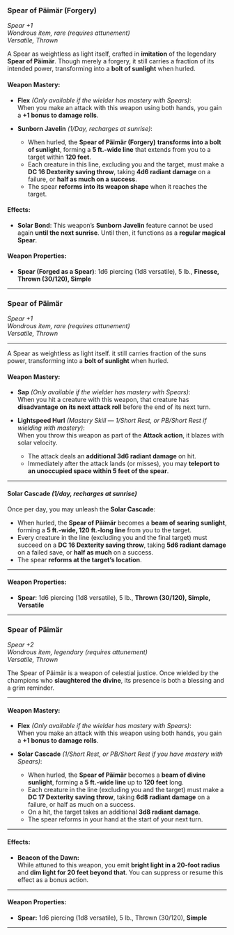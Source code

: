 ### **Spear of Päimär (Forgery)**  

*Spear +1*  
*Wondrous item, rare (requires attunement)*  
*Versatile, Thrown*  

A Spear as weightless as light itself, crafted in **imitation** of the legendary **Spear of Päimär**. Though merely a forgery, it still carries a fraction of its intended power, transforming into a **bolt of sunlight** when hurled.

#### **Weapon Mastery:**  

- **Flex** *(Only available if the wielder has mastery with Spears)*:  
    When you make an attack with this weapon using both hands, you gain a **+1 bonus to damage rolls**.

- **Sunborn Javelin** *(1/Day, recharges at sunrise)*:  
  - When hurled, the **Spear of Päimär (Forgery)** **transforms into a bolt of sunlight**, forming a **5 ft.-wide line** that extends from you to a target within **120 feet**.  
  - Each creature in this line, excluding you and the target, must make a **DC 16 Dexterity saving throw**, taking **4d6 radiant damage** on a failure, or **half as much on a success**.  
  - The spear **reforms into its weapon shape** when it reaches the target.  

#### **Effects:**  

- **Solar Bond**: This weapon’s **Sunborn Javelin** feature cannot be used again **until the next sunrise**. Until then, it functions as a **regular magical Spear**.

#### **Weapon Properties:**  

- **Spear (Forged as a Spear)**: 1d6 piercing (1d8 versatile), 5 lb., **Finesse, Thrown (30/120), Simple**  

---

### **Spear of Päimär**

*Spear +1*  
*Wondrous item, rare (requires attunement)*  
*Versatile, Thrown*  

---

A Spear as weightless as light itself. it still carries fraction of the suns power, transforming into a **bolt of sunlight** when hurled.

#### **Weapon Mastery:**  

- **Sap** *(Only available if the wielder has mastery with Spears)*:  
  When you hit a creature with this weapon, that creature has **disadvantage on its next attack roll** before the end of its next turn.

- **Lightspeed Hurl** *(Mastery Skill — 1/Short Rest, or PB/Short Rest if wielding with mastery)*:  
  When you throw this weapon as part of the **Attack action**, it blazes with solar velocity.  
  - The attack deals an **additional 3d6 radiant damage** on hit.  
  - Immediately after the attack lands (or misses), you may **teleport to an unoccupied space within 5 feet of the spear**.

---

#### **Solar Cascade** *(1/day, recharges at sunrise)*  

Once per day, you may unleash the **Solar Cascade**:  

- When hurled, the **Spear of Päimär** becomes a **beam of searing sunlight**, forming a **5 ft.-wide, 120 ft.-long line** from you to the target.  
- Every creature in the line (excluding you and the final target) must succeed on a **DC 16 Dexterity saving throw**, taking **5d6 radiant damage** on a failed save, or **half as much** on a success.  
- The spear **reforms at the target’s location**.

---

#### **Weapon Properties:**  

- **Spear**: 1d6 piercing (1d8 versatile), 5 lb., **Thrown (30/120), Simple, Versatile**

---

### **Spear of Päimär**  

*Spear +2*  
*Wondrous item, legendary (requires attunement)*  
*Versatile, Thrown*

The Spear of Päimär is a weapon of celestial justice. Once wielded by the champions who **slaughtered the divine**, its presence is both a blessing and a grim reminder.

---

#### **Weapon Mastery:**

- **Flex** *(Only available if the wielder has mastery with Spears)*:  
  When you make an attack with this weapon using both hands, you gain a **+1 bonus to damage rolls**.

- **Solar Cascade** *(1/Short Rest, or PB/Short Rest if you have mastery with Spears)*:  
  - When hurled, the **Spear of Päimär** becomes a **beam of divine sunlight**, forming a **5 ft.-wide line** up to **120 feet** long.  
  - Each creature in the line (excluding you and the target) must make a **DC 17 Dexterity saving throw**, taking **6d8 radiant damage** on a failure, or half as much on a success.  
  - On a hit, the target takes an additional **3d8 radiant damage**.  
  - The spear reforms in your hand at the start of your next turn.

---

#### **Effects:**

- **Beacon of the Dawn:**  
  While attuned to this weapon, you emit **bright light in a 20-foot radius** and **dim light for 20 feet beyond that**. You can suppress or resume this effect as a bonus action.

---

#### **Weapon Properties:**

- **Spear:** 1d6 piercing (1d8 versatile), 5 lb., Thrown (30/120), **Simple**

---
